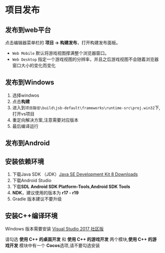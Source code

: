 # 项目发布

## 发布到web平台

点击编辑器菜单栏的 **项目 -> 构建发布**，打开构建发布面板。

- `Web Mobile` 默认将游戏视图撑满整个浏览器窗口。
- `Web Desktop` 指定一个游戏视图的分辨率，并且之后游戏视图不会随着浏览器窗口大小的变化而变化

## 发布到Windows

1. 选择windwos
1. 点击**构建**
1. 进入到`项目路径\build\jsb-default\frameworks\runtime-src\proj.win32`下,打开vs项目
1. 重定向解决方案,注意需要对应版本
1. 最后编译运行

## 发布到Android

## 安装依赖环境

1. 下载Java SDK （JDK）[Java SE Development Kit 8 Downloads](http://www.oracle.com/technetwork/java/javase/downloads/jdk8-downloads-2133151.html)
1. 下载Android Studio
1. 下载**SDL** **Android SDK Platform-Tools**,**Android SDK Tools**
1. **NDK**，建议使用的版本为 **r17 - r19**
1. Gradle 版本建议不要升级

## 安装C++编译环境

Windows 版本需要安装 [Visual Studio 2017 社区版](https://www.visualstudio.com/downloads/download-visual-studio-vs)

请勾选 **使用 C++ 的桌面开发** 和 **使用 C++ 的游戏开发** 两个模块,**使用 C++ 的游戏开发** 模块中有一个 **Cocos**选项,请不要勾选安装



